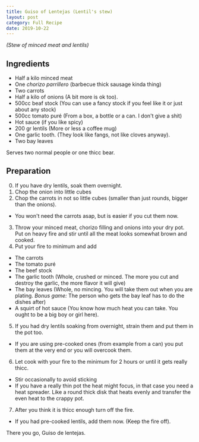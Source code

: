```yaml
---
title: Guiso of Lentejas (Lentil's stew)
layout: post
category: Full Recipe
date: 2019-10-22
---
```


_(Stew of minced meat and lentils)_

## Ingredients
- Half a kilo minced meat
- One _chorizo parrillero_ (barbecue thick sausage kinda thing)
- Two carrots
- Half a kilo of onions (A bit more is ok too).
- 500cc beaf stock (You can use a fancy stock if you feel like it or just about any stock)
- 500cc tomato puré (From a box, a bottle or a can. I don't give a shit)
- Hot sauce (if you like spicy)
- 200 gr lentils (More or less a coffee mug)
- One garlic tooth. (They look like fangs, not like cloves anyway).
- Two bay leaves

Serves two normal people or one thicc bear.

## Preparation
0. If you have dry lentils, soak them overnight.
1. Chop the onion into little cubes
2. Chop the carrots in not so little cubes (smaller than just rounds, bigger than the onions).
  - You won't need the carrots asap, but is easier if you cut them now.
3. Throw your minced meat, chorizo filling and onions into your dry pot. Put on heavy fire and stir until all the meat looks somewhat brown and cooked.
4. Put your fire to minimum and add
  - The carrots
  - The tomato puré
  - The beef stock
  - The garlic tooth (Whole, crushed or minced. The more you cut and destroy the garlic, the more flavor it will give)
  - The bay leaves (Whole, no mincing. You will take them out when you are plating. *Bonus game:* The person who gets the bay leaf has to do the dishes after)
  - A squirt of hot sauce (You know how much heat you can take. You ought to be a big boy or girl here).
5. If you had dry lentils soaking from overnight, strain them and put them in the pot too.
  - If you are using pre-cooked ones (from example from a can) you put them at the very end or you will overcook them.
6. Let cook with your fire to the minimum for 2 hours or until it gets really thicc.
  - Stir occasionally to avoid sticking
  - If you have a really thin pot the heat might focus, in that case you need a heat spreader. Like a round thick disk that heats evenly and transfer the even heat to the crappy pot.
7. After you think it is thicc enough turn off the fire.
  - If you had pre-cooked lentils, add them now. (Keep the fire off).
  
There you go, Guiso de lentejas.
